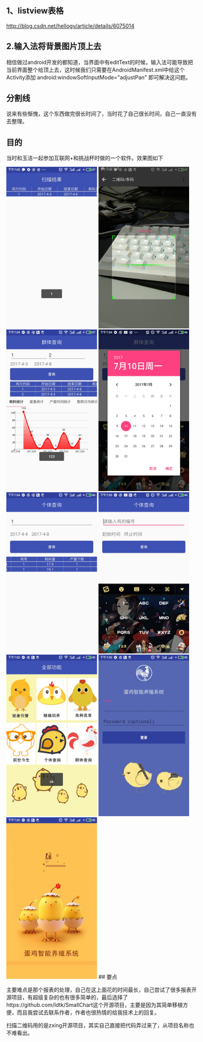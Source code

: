 ## 1、listview表格

http://blog.csdn.net/hellogv/article/details/6075014

## 2.输入法将背景图片顶上去
相信做过android开发的都知道，当界面中有editText的时候，输入法可能导致把当前界面整个给顶上去，这时候我们只需要在AndroidManifest.xml中给这个Activity添加 android:windowSoftInputMode="adjustPan" 即可解决这问题。

## 分割线

说来有些惭愧，这个东西做完很长时间了，当时花了自己很长时间，自己一直没有去整理。
## 目的

当时和玉洁一起参加互联网+和挑战杯时做的一个软件。效果图如下

<img src="images/1.jpg" width="240x"/>
<img src="images/2.jpg" width="240x"/>
<img src="images/3.jpg" width="240x"/>
<img src="images/4.jpg" width="240x"/>
<img src="images/5.jpg" width="240x"/>
<img src="images/6.jpg" width="240x"/>
<img src="images/7.jpg" width="240x"/>
<img src="images/8.jpg" width="240x"/>
<img src="images/9.jpg" width="240x"/>
## 要点



主要难点是那个报表的处理，自己在这上面花的时间最长，自己尝试了很多报表开源项目，有超级复杂的也有很多简单的，最后选择了https://github.com/Idtk/SmallChart这个开源项目，主要是因为其简单移植方便，而且我尝试去联系作者，作者也很热情的给我技术上的回复。

扫描二维码用的是zxing开源项目，其实自己直接把代码弄过来了，从项目名称也不难看出。

